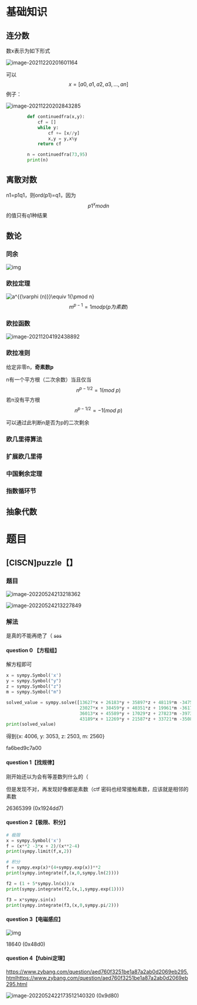 # 基础知识

## 连分数

数x表示为如下形式

![image-20211220201601164](math.assets/image-20211220201601164.png)

可以
$$
x=[a 
0
​
 ,a 
1
​
 ,a 
2
​
 ,a 
3
​
 ,…,a 
n
​
 ]
$$
例子：

![image-20211220202843285](math.assets/image-20211220202843285.png)

```python
        def continuedfra(x,y):
            cf = []
            while y:
                cf += [x//y]
                x,y = y,x%y
            return cf

        n = continuedfra(73,95)
        print(n)
```



## 离散对数

n1=p1q1，则ord(p1)=q1，因为
$$
p1^x mod n 
$$
的值只有q1种结果

## 数论

### 同余

![img](math.assets/webp.webp)

### 欧拉定理

![a^{{\varphi (n)}}\equiv 1{\pmod  n}](math.assets/2e818f3f88d3e71e569f171dd86f31e1903fdc55.svg+xml)
$$
m^{p-1} = 1 mod p (p为素数)
$$

### 欧拉函数

![image-20211204192438892](math.assets/image-20211204192438892-16419928116143.png)

### 欧拉准则

给定非零n，**奇素数p**

n有一个平方根（二次余数）当且仅当
$$
n^{p-1/2} = 1 (mod\ p)
$$
若n没有平方根
$$
n^{p-1/2} = -1 (mod\ p)
$$

可以通过此判断n是否为p的二次剩余

### 欧几里得算法



### 扩展欧几里得



### 中国剩余定理





### 指数循环节





## 抽象代数



# 题目

## [CISCN]puzzle【】

### 题目

![image-20220524213218362](math.assets/image-20220524213218362.png)

![image-20220524213227849](math.assets/image-20220524213227849.png)

### 解法

是真的不能再绝了（ ~~`sos`~~

#### question 0 【方程组】

解方程即可

```python
x = sympy.Symbol('x')
y = sympy.Symbol("y")
z = sympy.Symbol("z")
m = sympy.Symbol("m")

solved_value = sympy.solve([13627*x + 26183*y + 35897*z + 48119*m -347561292 ,
                            23027*x + 38459*y + 40351*z + 19961*m -361760202,
                            36013*x + 45589*y + 17029*z + 27823*m -397301762,
                            43189*x + 12269*y + 21587*z + 33721*m -350830412], [x,y,z,m])
print(solved_value)

```

得到{x: 4006, y: 3053, z: 2503, m: 2560}

fa6bed9c7a00

#### question 1【找规律】

刚开始还以为会有等差数列什么的（

但是发现不对，再发现好像都是素数（ctf 密码也经常接触素数，应该就是相邻的素数

26365399 (0x1924dd7)

#### question 2【极限、积分】

```python
# 极限
x = sympy.Symbol('x')
f = (x**2 -3*x + 2)/(x**2-4)
print(sympy.limit(f,x,2))

# 积分
f = sympy.exp(x)*(4+sympy.exp(x))**2
print(sympy.integrate(f,(x,0,sympy.ln(2))))

f2 = (1 + 5*sympy.ln(x))/x
print(sympy.integrate(f2,(x,1,sympy.exp(1))))

f3 = x*sympy.sin(x)
print(sympy.integrate(f3,(x,0,sympy.pi/2)))
```



#### question 3【电磁感应】

![img](math.assets/3FBFDED7D8490179D1D0C09388321A6E.png)

18640 (0x48d0)

#### question 4【fubini定理】



https://www.zybang.com/question/aed760f3251be1a87a2ab0d2069eb295.htmlhttps://www.zybang.com/question/aed760f3251be1a87a2ab0d2069eb295.html

![image-20220524221735121](math.assets/image-20220524221735121.png)40320 (0x9d80)
